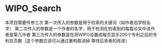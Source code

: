 # WIPO_Search

本项目需要传参三次
第一次传入的参数是用于检索的关键词（如作者加学校名字）
第二次传入的参数是一个作者的名字，用于检测在检索到的每篇论文中该作者是第几作者
第三次传入的参数是在将WIPO设置成每页显示200个专利之后的专利总页数（这个参数应该可以通过重构取消掉 等待后来者的改进）
